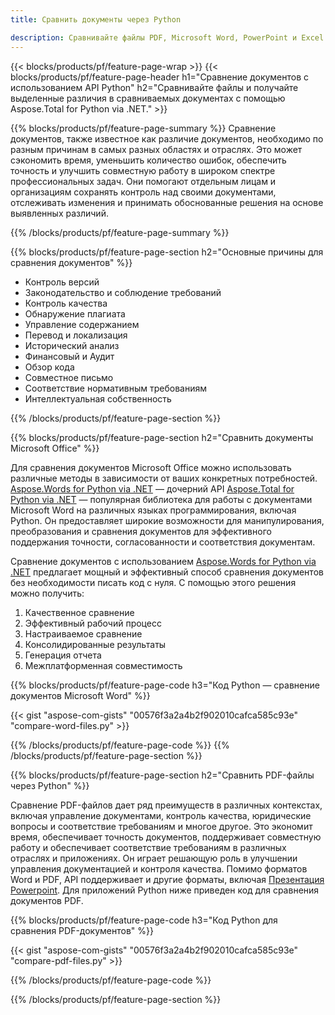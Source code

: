 ```yaml
---
title: Сравнить документы через Python 

description: Сравнивайте файлы PDF, Microsoft Word, PowerPoint и Excel с помощью приложения Python. Получите выделенные результаты сравнения.
---
```


{{< blocks/products/pf/feature-page-wrap >}}
{{< blocks/products/pf/feature-page-header h1="Сравнение документов с использованием API Python" h2="Сравнивайте файлы и получайте выделенные различия в сравниваемых документах с помощью Aspose.Total for Python via .NET." >}}

{{% blocks/products/pf/feature-page-summary %}}
Сравнение документов, также известное как различие документов, необходимо по разным причинам в самых разных областях и отраслях. Это может сэкономить время, уменьшить количество ошибок, обеспечить точность и улучшить совместную работу в широком спектре профессиональных задач. Они помогают отдельным лицам и организациям сохранять контроль над своими документами, отслеживать изменения и принимать обоснованные решения на основе выявленных различий.

{{% /blocks/products/pf/feature-page-summary  %}}

{{% blocks/products/pf/feature-page-section  h2="Основные причины для сравнения документов" %}}

- Контроль версий
- Законодательство и соблюдение требований
- Контроль качества
- Обнаружение плагиата
- Управление содержанием
- Перевод и локализация
- Исторический анализ
- Финансовый и Аудит
- Обзор кода
- Совместное письмо
- Соответствие нормативным требованиям
- Интеллектуальная собственность

{{% /blocks/products/pf/feature-page-section %}}

{{% blocks/products/pf/feature-page-section  h2="Сравнить документы Microsoft Office" %}}

Для сравнения документов Microsoft Office можно использовать различные методы в зависимости от ваших конкретных потребностей. [Aspose.Words for Python via .NET](https://products.aspose.com/words/python-net/) — дочерний API [Aspose.Total for Python via .NET](https://products.aspose.com/total/python-net/) — популярная библиотека для работы с документами Microsoft Word на различных языках программирования, включая Python. Он предоставляет широкие возможности для манипулирования, преобразования и сравнения документов для эффективного поддержания точности, согласованности и соответствия документам.  <br />

Сравнение документов с использованием [Aspose.Words for Python via .NET](https://products.aspose.com/words/python-net/) предлагает мощный и эффективный способ сравнения документов без необходимости писать код с нуля. С помощью этого решения можно получить:<br />

1. Качественное сравнение<br />
2. Эффективный рабочий процесс<br />
3. Настраиваемое сравнение<br />
4. Консолидированные результаты<br />
5. Генерация отчета<br />
6. Межплатформенная совместимость


{{% blocks/products/pf/feature-page-code h3="Код Python — сравнение документов Microsoft Word" %}}

{{< gist "aspose-com-gists" "00576f3a2a4b2f902010cafca585c93e" "compare-word-files.py" >}}

{{% /blocks/products/pf/feature-page-code  %}}
{{% /blocks/products/pf/feature-page-section %}}

{{% blocks/products/pf/feature-page-section  h2="Сравнить PDF-файлы через Python" %}}

Сравнение PDF-файлов дает ряд преимуществ в различных контекстах, включая управление документами, контроль качества, юридические вопросы и соответствие требованиям и многое другое. Это экономит время, обеспечивает точность документов, поддерживает совместную работу и обеспечивает соответствие требованиям в различных отраслях и приложениях. Он играет решающую роль в улучшении управления документацией и контроля качества. Помимо форматов Word и PDF, API поддерживает и другие форматы, включая [Презентация Powerpoint](https://products.aspose.com/total/python-net/compare/pptx/). Для приложений Python ниже приведен код для сравнения документов PDF.


{{% blocks/products/pf/feature-page-code h3="Код Python для сравнения PDF-документов" %}}

{{< gist "aspose-com-gists" "00576f3a2a4b2f902010cafca585c93e" "compare-pdf-files.py" >}}

{{% /blocks/products/pf/feature-page-code  %}}

{{% /blocks/products/pf/feature-page-section %}}